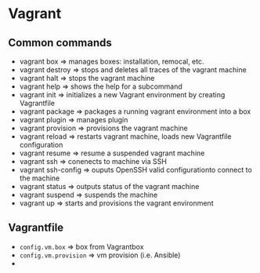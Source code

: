 # Vagrant

## Common commands

- vagrant box => manages boxes: installation, remocal, etc.
- vagrant destroy => stops and deletes all traces of the vagrant machine
- vagrant halt => stops the vagrant machine
- vagrant help => shows the help for a subcommand
- vagrant init => initializes a new Vagrant environment by
  creating Vagrantfile
- vagrant package => packages a running vagrant environment into a box
- vagrant plugin => manages plugin
- vagrant provision => provisions the vagrant machine
- vagrant reload =>  restarts vagrant machine, loads new Vagrantfile configuration
- vagrant resume => resume a suspended vagrant machine
- vagrant ssh => conenects to machine via SSH
- vagrant ssh-config => ouputs OpenSSH valid configurationto connect to the
  machine
- vagrant status => outputs status of the vagrant machine
- vagrant suspend => suspends the machine
- vagrant up => starts and provisions the vagrant environment


## Vagrantfile
- `config.vm.box` => box from Vagrantbox
- `config.vm.provision` => vm provision (i.e. Ansible)
- 
